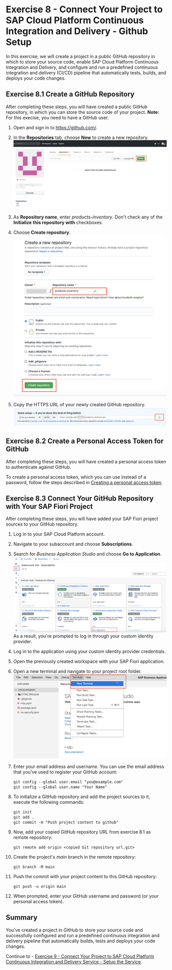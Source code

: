 # Exercise 8 - Connect Your Project to SAP Cloud Platform Continuous Integration and Delivery - Github Setup

In this exercise, we will create a project in a public GitHub repository in which to store your source code, enable SAP Cloud Platform Continuous Integration and Delivery, and configure and run a predefined continuous integration and delivery (CI/CD) pipeline that automatically tests, builds, and deploys your code changes.

## Exercise 8.1 Create a GitHub Repository

After completing these steps, you will have created a public GitHub repository, in which you can store the source code of your project. **Note:** For this execise, you need to have a GitHub user.

1. Open and sign in to https://github.com/.

2. In the **Repositories** tab, choose **New** to create a new repository.
![Create Github Repo](./images/GH_newRepository.png)
   
3. As **Repository name**, enter *products-inventory*. Don't check any of the **Initialize this repository with** checkboxes.

4. Choose **Create repository**.
![Create Github Repo](./images/GH_createGitRepo.png)

5. Copy the HTTPS URL of your newly created GitHub repository.
![Copy GitHub URL](./images/GH_copyGitHubURL.png)


## Exercise 8.2 Create a Personal Access Token for GitHub

After completing these steps, you will have created a personal access token to authenticate against GitHub.

To create a personal access token, which you can use instead of a password, follow the steps described in [Creating a personal access token](https://docs.github.com/en/github/authenticating-to-github/creating-a-personal-access-token).


## Exercise 8.3 Connect Your GitHub Repository with Your SAP Fiori Project

After completing these steps, you will have added your SAP Fiori project sources to your GitHub repository.

1. Log in to your SAP Cloud Platform account.

2. Navigate to your subaccount and choose **Subscriptions**.

3. Search for *Business Application Studio* and choose **Go to Application**.
![Open Biz App Studio](./images/openBizAppStudio.png)
As a result, you're prompted to log in through your custom identity provider.

4. Log in to the application using your custom identity provider credentials.

5. Open the previously created workspace with your SAP Fiori application.

6. Open a new terminal and navigate to your project root folder.
![Open Terminal](./images/openTerminal.png)

7. Enter your email address and username. You can use the email address that you've used to register your GitHub account:
   ```
   git config --global user.email "you@example.com"
   git config --global user.name "Your Name"
   ```
7. To initialize a GitHub repository and add the project sources to it, execute the following commands:

    ```
    git init
    git add .
    git commit -m "Push project content to github"
    ```

8. Now, add your copied GitHub repository URL from exercise 8.1 as remote repository:

   ```
   git remote add origin <copied Git repository url.git>
   ```

8. Create the project's *main* branch in the remote repository:

   ```
   git branch -M main
   ```

9. Push the commit with your project content to this GitHub repository:

   ```
   git push -u origin main
   ```

10. When prompted, enter your GitHub username and password (or your personal access token).



## Summary

You've created a project in GitHub to store your source code and successfully configured and run a predefined continuous integration and delivery pipeline that automatically builds, tests and deploys your code changes.

Continue to - [Exercise 9 - Connect Your Project to SAP Cloud Platform Continuous Integration and Delivery Service - Setup the Service](../ex9/README.md).
